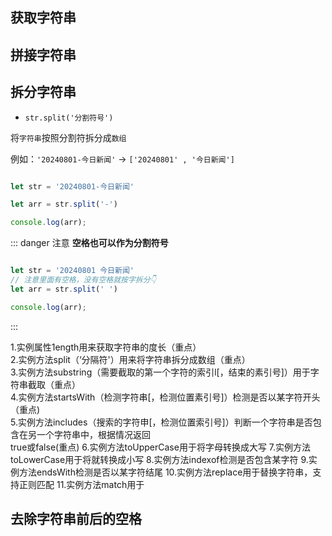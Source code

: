 
## 获取字符串

## 拼接字符串




## 拆分字符串 

- `str.split('分割符号')`

将`字符串`按照分割符拆分成`数组`

例如：`'20240801-今日新闻'` -> `['20240801' , '今日新闻']`

```js

let str = '20240801-今日新闻'

let arr = str.split('-')

console.log(arr);

```
::: danger <Badge type='warning'>注意</Badge>
**空格也可以作为分割符号**

```js

let str = '20240801 今日新闻'
// 注意里面有空格，没有空格就按字拆分👇
let arr = str.split(' ')

console.log(arr);

```
:::


1.实例属性1ength用来获取字符串的度长（重点）  
2.实例方法split（‘分隔符'）用来将字符串拆分成数组（重点）  
3.实例方法substring（需要截取的第一个字符的索引l[，结束的素引号]）用于字符串截取（重点）  
4.实例方法startsWith（检测字符串[，检测位置素引号]）检测是否以某字符开头（重点)  
5.实例方法includes（搜索的字符申[，检测位置索引号]）判断一个字符串是否包含在另一个字符串中，根据情况返回  
true或false(重点)
6.实例方法toUpperCase用于将字母转换成大写
7.实例方法toLowerCase用于将就转换成小写
8.实例方法indexof检测是否包含某字符
9.实例方法endsWith检测是否以某字符结尾
10.实例方法replace用于替换字符串，支持正则匹配
11.实例方法match用于




## 去除字符串前后的空格

```js



```

